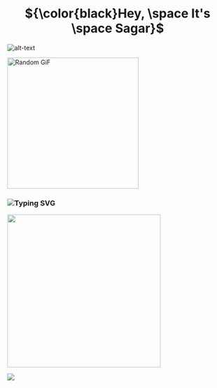 <div align="center">

  # ${\color{black}Hey, \space It's \space Sagar}$
</div>

![alt-text](https://user-images.githubusercontent.com/74038190/235224431-e8c8c12e-6826-47f1-89fb-2ddad83b3abf.gif)
<p>
  <img height="300" src="https://github-readme-utils.vercel.app/api/gif/anime" alt="Random GiF">
</p>

### <div align="left"> ![Typing SVG](https://readme-typing-svg.demolab.com?font=Fira+Code&weight=900&size=20&duration=2300&pause=1000&color=000000&center=false&vCenter=true&random=false&width=1000&height=30&lines=This+site+may+or+may+not+guide+you+to+life,+the+universe+and+everything.) </div>
<img width="350px" src="https://count.getloli.com/get/@veerasagar">

![](https://quotes-github-readme.vercel.app/api?type=horizontal&theme=dark)

